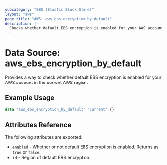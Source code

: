 ```yaml
---
subcategory: "EBS (Elastic Block Store)"
layout: "aws"
page_title: "AWS: aws_ebs_encryption_by_default"
description: |-
  Checks whether default EBS encryption is enabled for your AWS account in the current AWS region.
---
```


# Data Source: aws_ebs_encryption_by_default

Provides a way to check whether default EBS encryption is enabled for your AWS account in the current AWS region.

## Example Usage

```terraform
data "aws_ebs_encryption_by_default" "current" {}
```

## Attributes Reference

The following attributes are exported:

* `enabled` - Whether or not default EBS encryption is enabled. Returns as `true` or `false`.
* `id` - Region of default EBS encryption.
